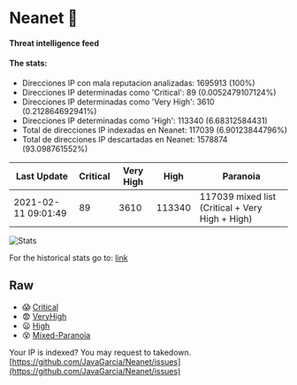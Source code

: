 # Neanet :hocho:
#### Threat intelligence feed
#### The stats:

- Direcciones IP con mala reputacion analizadas: 1695913 (100%)
- Direcciones IP determinadas como 'Critical':  89 (0.0052479107124%)
- Direcciones IP determinadas como 'Very High':  3610 (0.212864692941%)
- Direcciones IP determinadas como 'High':  113340 (6.68312584431)
- Total de direcciones IP indexadas en Neanet:  117039 (6.90123844796%)
- Total de direcciones IP descartadas en Neanet:  1578874 (93.098761552%)

| Last Update | Critical | Very High | High | Paranoia |
| --- | --- | --- | --- | --- |
| 2021-02-11 09:01:49 | 89 | 3610 | 113340 | 117039 mixed list (Critical + Very High + High)|

![Stats](https://docs.google.com/spreadsheets/d/e/2PACX-1vSnaNMIXVabIpDJjufMlzH7poXnshF3mgd8Is1g9ytUEzVsP5my4Trn8f-xkoLLQ38xpL3HtmUexLo6/pubchart?oid=501124687&format=image)

For the historical stats go to: [link](/stats.csv)
## Raw
- :scream: [Critical](https://raw.githubusercontent.com/JavaGarcia/Neanet/master/blacklists/neanet_critical.txt)
- :fearful: [VeryHigh](https://raw.githubusercontent.com/JavaGarcia/Neanet/master/blacklists/neanet_veryHigh.txtt)
- :frowning: [High](https://raw.githubusercontent.com/JavaGarcia/Neanet/master/blacklists/neanet_high.txt)
- :dizzy_face: [Mixed-Paranoia](https://raw.githubusercontent.com/JavaGarcia/Neanet/master/blacklists/neanet_all.txt)


Your IP is indexed? You may request to takedown. [https://github.com/JavaGarcia/Neanet/issues](https://github.com/JavaGarcia/Neanet/issues)






















































































































































































































































































































































































































































































































































































































































































































































































































































































































































































































































































































































































































































































































































































































































































































































































































































































































































































































































































































































































































































































































































































































































































































































































































































































































































































































































































































































































































































































































































































































































































































































































































































































































































































































































































































































































































































































































































































































































































































































































































































































































































































































































































